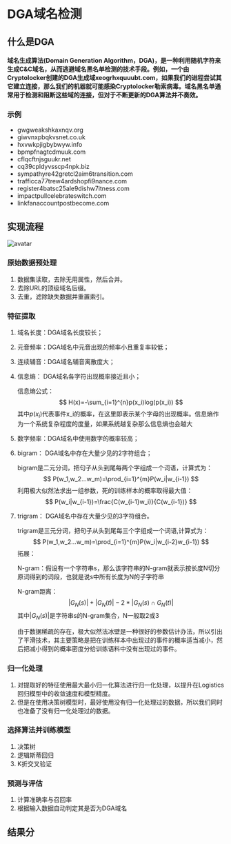 # DGA域名检测

## 什么是DGA

#### 域名生成算法(Domain Generation Algorithm，DGA)，是一种利用随机字符来生成C&C域名，从而逃避域名黑名单检测的技术手段。例如，一个由Cryptolocker创建的DGA生成域xeogrhxquuubt.com，如果我们的进程尝试其它建立连接，那么我们的机器就可能感染Cryptolocker勒索病毒。域名黑名单通常用于检测和阻断这些域的连接，但对于不断更新的DGA算法并不奏效。 



### 示例
- gwgweakshkaxnqv.org
- giwvnxpbqkvsnet.co.uk
- hxvwkpjigbybwyw.info
- bpmpfnagtcdmuuk.com
- cflqcftnjsguukr.net
- cq39cpldyvsscp4npk.biz
- sympathyre42gretcl2aim6transition.com
- trafficca77trew4ardshopfi9nance.com
- register4batsc25ale9dishw7itness.com
- impactpullcelebrateswitch.com
- linkfanaccountpostbecome.com



## 实现流程
![avatar](/Screen/dga.png)



### 原始数据预处理

1. 数据集读取，去除无用属性，然后合并。
1. 去除URL的顶级域名后缀。
1. 去重，滤除缺失数据并重置索引。


### 特征提取

1. 域名长度：DGA域名长度较长；

1. 元音频率：DGA域名中元音出现的频率小且重复率较低；

1. 连续辅音：DGA域名辅音离散度大；

1. 信息熵： DGA域名各字符出现概率接近且小；

   信息熵公式：
   $$
   H(x)=-\sum_{i=1}^{n}p(x_i)log(p(x_i))
   $$
   其中$p(x_i)$代表事件x_i的概率，在这里即表示某个字母的出现概率。信息熵作为一个系统复杂程度的度量，如果系统越复杂那么信息熵也会越大

1. 数字频率：DGA域名中使用数字的概率较高；

1. bigram： DGA域名中存在大量少见的2字符组合；

   bigram是二元分词，把句子从头到尾每两个字组成一个词语，计算式为：
   $$
   P(w_1,w_2...w_m)=\prod_{i=1}^{m}P(w_i|w_{i-1})
   $$
   利用极大似然法求出一组参数，死的训练样本的概率取得最大值：
   $$
   P(w_i|w_{i-1})=\frac{C(w_{i-1}w_i)}{C(w_{i-1})}
   $$
   

1. trigram： DGA域名中存在大量少见的3字符组合。

   trigram是三元分词，把句子从头到尾每三个字组成一个词语,计算式为：
   $$
   P(w_1,w_2...w_m)=\prod_{i=1}^{m}P(w_i|w_{i-2}w_{i-1})
   $$
   拓展：

   N-gram：假设有一个字符串s，那么该字符串的N-gram就表示按长度N切分原词得到的词段，也就是说s中所有长度为N的子字符串

   N-gram距离：
   $$
   |G_{N}(s)|+|G_{N}(t)|-2*|G_N(s)∩G_N(t)|
   $$
   其中$|G_N(s)|$是字符串s的N-gram集合，N一般取2或3

   由于数据稀疏的存在，极大似然法冰壁是一种很好的参数估计办法，所以引出了平滑技术，其主要策略是把在训练样本中出现过的事件的概率适当减小，然后把减小得到的概率密度分给训练语料中没有出现过的事件。

### 归一化处理


1. 对提取好的特征使用最大最小归一化算法进行归一化处理，以提升在Logistics回归模型中的收敛速度和模型精度。
2. 但是在使用决策树模型时，最好使用没有归一化处理过的数据，所以我们同时也准备了没有归一化处理过的数据。

### 选择算法并训练模型

1. 决策树
1. 逻辑斯蒂回归
1. K折交叉验证



### 预测与评估

1. 计算准确率与召回率
1. 根据输入数据自动判定其是否为DGA域名

## 结果分
